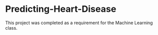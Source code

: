 # Predicting-Heart-Disease
This project was completed as a requirement for the Machine Learning class. 
